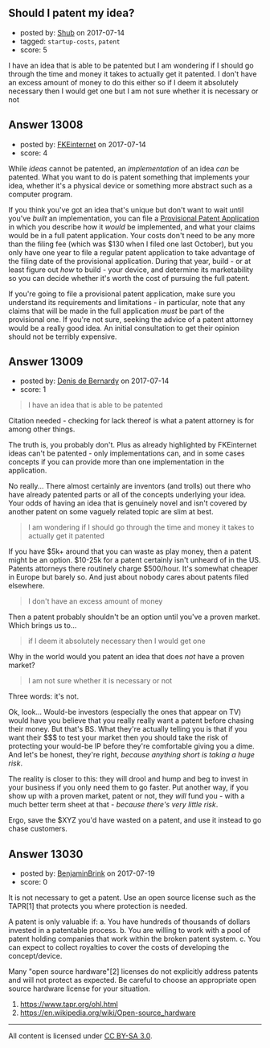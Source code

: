 ## Should I patent my idea?

- posted by: [Shub](https://stackexchange.com/users/10902992/shub) on 2017-07-14
- tagged: `startup-costs`, `patent`
- score: 5

I have an idea that is able to be patented but I am wondering if I should go through the time and money it takes to actually get it patented.  I don't have an excess amount of money to do this either so if I deem it absolutely necessary then I would get one but I am not sure whether it is necessary or not


## Answer 13008

- posted by: [FKEinternet](https://stackexchange.com/users/9007847/fkeinternet) on 2017-07-14
- score: 4

While *ideas* cannot be patented, an *implementation* of an idea *can* be patented.  What you want to do is patent something that implements your idea, whether it's a physical device or something more abstract such as a computer program.

If you think you've got an idea that's unique but don't want to wait until you've *built* an implementation, you can file a [Provisional Patent Application](https://www.uspto.gov/patents-getting-started/patent-basics/types-patent-applications/provisional-application-patent) in which you describe how it *would* be implemented, and what your claims would be in a full patent application.  Your costs don't need to be any more than the filing fee (which was $130 when I filed one last October), but you only have one year to file a regular patent application to take advantage of the filing date of the provisional application.  During that year, build - or at least figure out *how* to build - your device, and determine its marketability so you can decide whether it's worth the cost of pursuing the full patent.

If you're going to file a provisional patent application, make sure you understand its requirements and limitations - in particular, note that any claims that will be made in the full application *must* be part of the provisional one.  If you're not sure, seeking the advice of a patent attorney would be a really good idea.  An initial consultation to get their opinion should not be terribly expensive.


## Answer 13009

- posted by: [Denis de Bernardy](https://stackexchange.com/users/182468/denis-de-bernardy) on 2017-07-14
- score: 1

> I have an idea that is able to be patented

Citation needed - checking for lack thereof is what a patent attorney is for among other things.

The truth is, you probably don't. Plus as already highlighted by FKEinternet ideas can't be patented - only implementations can, and in some cases concepts if you can provide more than one implementation in the application.

No really... There almost certainly are inventors (and trolls) out there who have already patented parts or all of the concepts underlying your idea. Your odds of having an idea that is genuinely novel and isn't covered by another patent on some vaguely related topic are slim at best.

> I am wondering if I should go through the time and money it takes to actually get it patented

If you have $5k+ around that you can waste as play money, then a patent might be an option. $10-25k for a patent certainly isn't unheard of in the US. Patents  attorneys there routinely charge $500/hour. It's somewhat cheaper in Europe but barely so. And just about nobody cares about patents filed elsewhere.

> I don't have an excess amount of money

Then a patent probably shouldn't be an option until you've a proven market. Which brings us to...

> if I deem it absolutely necessary then I would get one

Why in the world would you patent an idea that does _not_ have a proven market?

> I am not sure whether it is necessary or not

Three words: it's not.

Ok, look... Would-be investors (especially the ones that appear on TV) would have you believe that you really really want a patent before chasing their money. But that's BS. What they're actually telling you is that if you want their $$$ to test your market then you should take the risk of protecting your would-be IP before they're comfortable giving you a dime. And let's be honest, they're right, _because anything short is taking a huge risk_.

The reality is closer to this: they will drool and hump and beg to invest in your business if you only need them to go faster. Put another way, if you show up with a proven market, patent or not, they _will_ fund you - with a much better term sheet at that - _because there's very little risk_.

Ergo, save the $XYZ you'd have wasted on a patent, and use it instead to go chase customers.


## Answer 13030

- posted by: [BenjaminBrink](https://stackexchange.com/users/5128838/benjaminbrink) on 2017-07-19
- score: 0

It is not necessary to get a patent. Use an open source license such as the TAPR[1] that protects you where protection is needed. 

A patent is only valuable if: 
a. You have hundreds of thousands of dollars invested in a patentable process. b. You are willing to work with a pool of patent holding companies that work within the broken patent system.
c. You can expect to collect royalties to cover the costs of developing the concept/device.

Many "open source hardware"[2] licenses do not explicitly address patents and will not protect as expected. Be careful to choose an appropriate open source hardware license for your situation.

1. https://www.tapr.org/ohl.html
2. https://en.wikipedia.org/wiki/Open-source_hardware



---

All content is licensed under [CC BY-SA 3.0](https://creativecommons.org/licenses/by-sa/3.0/).
